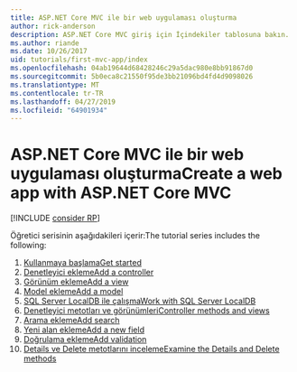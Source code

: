 ```yaml
---
title: ASP.NET Core MVC ile bir web uygulaması oluşturma
author: rick-anderson
description: ASP.NET Core MVC giriş için İçindekiler tablosuna bakın.
ms.author: riande
ms.date: 10/26/2017
uid: tutorials/first-mvc-app/index
ms.openlocfilehash: 04ab19644d68428246c29a5dac980e8bb91867d0
ms.sourcegitcommit: 5b0eca8c21550f95de3bb21096bd4fd4d9098026
ms.translationtype: MT
ms.contentlocale: tr-TR
ms.lasthandoff: 04/27/2019
ms.locfileid: "64901934"
---
```

# <a name="create-a-web-app-with-aspnet-core-mvc"></a><span data-ttu-id="5fb7e-103">ASP.NET Core MVC ile bir web uygulaması oluşturma</span><span class="sxs-lookup"><span data-stu-id="5fb7e-103">Create a web app with ASP.NET Core MVC</span></span>

[!INCLUDE [consider RP](~/includes/razor.md)]

<span data-ttu-id="5fb7e-104">Öğretici serisinin aşağıdakileri içerir:</span><span class="sxs-lookup"><span data-stu-id="5fb7e-104">The tutorial series includes the following:</span></span>

1. [<span data-ttu-id="5fb7e-105">Kullanmaya başlama</span><span class="sxs-lookup"><span data-stu-id="5fb7e-105">Get started</span></span>](start-mvc.md)
1. [<span data-ttu-id="5fb7e-106">Denetleyici ekleme</span><span class="sxs-lookup"><span data-stu-id="5fb7e-106">Add a controller</span></span>](adding-controller.md)
1. [<span data-ttu-id="5fb7e-107">Görünüm ekleme</span><span class="sxs-lookup"><span data-stu-id="5fb7e-107">Add a view</span></span>](adding-view.md)
1. [<span data-ttu-id="5fb7e-108">Model ekleme</span><span class="sxs-lookup"><span data-stu-id="5fb7e-108">Add a model</span></span>](adding-model.md)
1. [<span data-ttu-id="5fb7e-109">SQL Server LocalDB ile çalışma</span><span class="sxs-lookup"><span data-stu-id="5fb7e-109">Work with SQL Server LocalDB</span></span>](working-with-sql.md)
1. [<span data-ttu-id="5fb7e-110">Denetleyici metotları ve görünümleri</span><span class="sxs-lookup"><span data-stu-id="5fb7e-110">Controller methods and views</span></span>](controller-methods-views.md)
1. [<span data-ttu-id="5fb7e-111">Arama ekleme</span><span class="sxs-lookup"><span data-stu-id="5fb7e-111">Add search</span></span>](search.md)
1. [<span data-ttu-id="5fb7e-112">Yeni alan ekleme</span><span class="sxs-lookup"><span data-stu-id="5fb7e-112">Add a new field</span></span>](new-field.md)
1. [<span data-ttu-id="5fb7e-113">Doğrulama ekleme</span><span class="sxs-lookup"><span data-stu-id="5fb7e-113">Add validation</span></span>](validation.md)
1. [<span data-ttu-id="5fb7e-114">Details ve Delete metotlarını inceleme</span><span class="sxs-lookup"><span data-stu-id="5fb7e-114">Examine the Details and Delete methods</span></span>](details.md)
